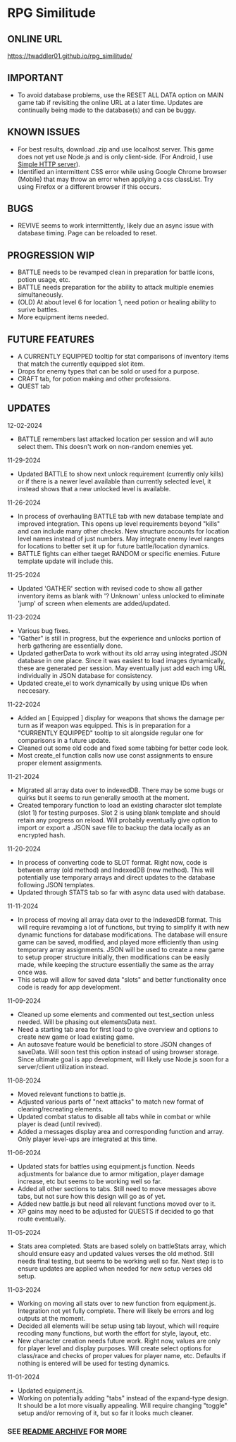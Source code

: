 # RPG Similitude

## ONLINE URL
https://twaddler01.github.io/rpg_similitude/

## IMPORTANT
- To avoid database problems, use the RESET ALL DATA option on MAIN game tab if revisiting the online URL at a later time. Updates are continually being made to the database(s) and can be buggy.

## KNOWN ISSUES
- For best results, download .zip and use localhost server. This game does not yet use Node.js and is only client-side. (For Android, I use [Simple HTTP server](https://play.google.com/store/apps/details?id=com.phlox.simpleserver)).
- Identified an intermittent CSS error while using Google Chrome browser (Mobile) that may throw an error when applying a css classList. Try using Firefox or a different browser if this occurs.

## BUGS
- REVIVE seems to work intermittently, likely due an async issue with database timing. Page can be reloaded to reset.

## PROGRESSION WIP
* BATTLE needs to be revamped clean in preparation for battle icons, potion usage, etc.
* BATTLE needs preparation for the ability to attack multiple enemies simultaneously.
* (OLD) At about level 6 for location 1, need potion or healing ability to surive battles.
* More equipment items needed.

## FUTURE FEATURES
* A CURRENTLY EQUIPPED tooltip for stat comparisons of inventory items that match the currently equipped slot item.
* Drops for enemy types that can be sold or used for a purpose.
* CRAFT tab, for potion making and other professions.
* QUEST tab

## UPDATES
12-02-2024
- BATTLE remembers last attacked location per session and will auto select them. This doesn't work on non-random enemies yet.

11-29-2024
- Updated BATTLE to show next unlock requirement (currently only kills) or if there is a newer level available than currently selected level, it instead shows that a new unlocked level is available.

11-26-2024
- In process of overhauling BATTLE tab with new database template and improved integration. This opens up level requirements beyond "kills" and can include many other checks. New structure accounts for location level names instead of just numbers. May integrate enemy level ranges for locations to better set it up for future battle/location dynamics.
- BATTLE fights can either taeget RANDOM or specific enemies. Future template update will include this.

11-25-2024
- Updated 'GATHER' section with revised code to show all gather inventory items as blank with '? Unknown' unless unlocked to eliminate 'jump' of screen when elements are added/updated.

11-23-2024
- Various bug fixes.
- "Gather" is still in progress, but the experience and unlocks portion of herb gathering are essentially done.
- Updated gatherData to work without its old array using integrated JSON database in one place. Since it was easiest to load images dynamically, these are generated per session. May eventually just add each img URL individually in JSON database for consistency.
- Updated create_el to work dynamically by using unique IDs when neccesary.

11-22-2024
- Added an [ Equipped ] display for weapons that shows the damage per turn as if weapon was equipped. This is in preparation for a "CURRENTLY EQUIPPED" tooltip to sit alongside regular one for comparisons in a future update.
- Cleaned out some old code and fixed some tabbing for better code look.
- Most create_el function calls now use const assignments to ensure proper element assignments.

11-21-2024
- Migrated all array data over to indexedDB. There may be some bugs or quirks but it seems to run generally smooth at the moment.
- Created temporary function to load an existing character slot template (slot 1) for testing purposes. Slot 2 is using blank template and should retain any progress on reload. Will probably eventually give option to import or export a .JSON save file to backup the data locally as an encrypted hash.

11-20-2024
- In process of converting code to SLOT format. Right now, code is between array (old method) and IndexedDB (new method). This will potentially use temporary arrays and direct updates to the database following JSON templates.
- Updated through STATS tab so far with async data used with database.

11-11-2024
- In process of moving all array data over to the IndexedDB format. This will require revamping a lot of functions, but trying to simplify it with new dynamic functions for database modifications. The database will ensure game can be saved, modified, and played more efficiently than using temporary array assignments. JSON will be used to create a new game to setup proper structure initially, then modifications can be easily made, while keeping the structure essentially the same as the array once was.
- This setup will allow for saved data "slots" and better functionality once code is ready for app development.

11-09-2024
- Cleaned up some elements and commented out test_section unless needed. Will be phasing out elementsData next.
- Need a starting tab area for first load to give overview and options to create new game or load existing game.
- An autosave feature would be beneficial to store JSON changes of saveData. Will soon test this option instead of using browser storage. Since ultimate goal is app development, will likely use Node.js soon for a server/client utilization instead.

11-08-2024
- Moved relevant functions to battle.js.
- Adjusted various parts of "next attacks" to match new format of clearing/recreating elements.
- Updated combat status to disable all tabs while in combat or while player is dead (until revived).
- Added a messages display area and corresponding function and array. Only player level-ups are integrated at this time.

11-06-2024
- Updated stats for battles using equipment.js function. Needs adjustments for balance due to armor mitigation, player damage increase, etc but seems to be working well so far.
- Added all other sections to tabs. Still need to move messages above tabs, but not sure how this design will go as of yet.
- Added new battle.js but need all relevant functions moved over to it.
- XP gains may need to be adjusted for QUESTS if decided to go that route eventually.

11-05-2024
- Stats area completed. Stats are based solely on battleStats array, which should ensure easy and updated values verses the old method. Still needs final testing, but seems to be working well so far. Next step is to ensure updates are applied when needed for new setup verses old setup.

11-03-2024
- Working on moving all stats over to new function from equipment.js. Integration not yet fully complete. There will likely be errors and log outputs at the moment.
- Decided all elements will be setup using tab layout, which will require recoding many functions, but worth the effort for style, layout, etc.
- New character creation needs future work. Right now, values are only for player level and display purposes. Will create select options for class/race and checks of proper values for player name, etc. Defaults if nothing is entered will be used for testing dynamics.

11-01-2024
- Updated equipment.js.
- Working on potentially adding "tabs" instead of the expand-type design. It should be a lot more visually appealing. Will require changing "toggle" setup and/or removing of it, but so far it looks much cleaner.

### SEE [README ARCHIVE](README_ARCHIVE.md) FOR MORE
